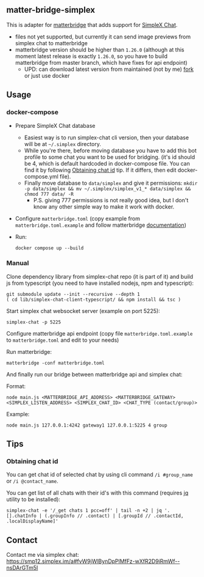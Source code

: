 ## matter-bridge-simplex

This is adapter for [matterbridge](https://github.com/42wim/matterbridge) that
adds support for [SimpleX Chat](https://github.com/simplex-chat/simplex-chat).

* files not yet supported, but currently it can send image previews from
  simplex chat to matterbridge
* matterbridge version should be higher than `1.26.0` (although at this moment
  latest release is exactly `1.26.0`, so you have to build matterbridge from
  master branch, which have fixes for api endpoint)
  * UPD: can download latest version from maintained (not by me)
    [fork](https://github.com/bibanon/matterbridge/releases) or just use docker

## Usage

### docker-compose

* Prepare SimpleX Chat database
  * Easiest way is to run simplex-chat cli version, then your database will be
    at `~/.simplex` directory.
  * While you're there, before moving database you have to add this bot profile
    to some chat you want to be used for bridging. (it's id should be 4, which
    is default hardcoded in docker-compose file. You can find it by following
    [Obtaining chat id](#Obtaining_chat_id) tip. If it differs, then edit
    docker-compose.yml file).
  * Finally move database to `data/simplex` and give it permissions: `mkdir -p
    data/simplex && mv ~/.simplex/simplex_v1_* data/simplex && chmod 777 data/
    -R`
    * P.S. giving 777 permissions is not really good idea, but I don't know any
      other simple way to make it work with docker.
* Configure `matterbridge.toml` (copy example from `matterbridge.toml.example`
  and follow matterbridge
  [documentation](https://github.com/42wim/matterbridge/wiki/How-to-create-your-config))
* Run:

  ```
  docker compose up --build
  ```

### Manual

Clone dependency library from simplex-chat repo (it is part of it) and build js
from typescript (you need to have installed nodejs, npm and typescript):

```
git submodule update --init --recursive --depth 1
( cd lib/simplex-chat-client-typescript/ && npm install && tsc )
```

Start simplex chat websocket server (example on port 5225):

```
simplex-chat -p 5225
```

Configure matterbridge api endpoint (copy file `matterbridge.toml.example` to
`matterbridge.toml` and edit to your needs)

Run matterbridge:

```
matterbridge -conf matterbridge.toml
```

And finally run our bridge between matterbridge api and simplex chat:

Format:

```
node main.js <MATTERBRIDGE_API_ADDRESS> <MATTERBRIDGE_GATEWAY> <SIMPLEX_LISTEN_ADDRESS> <SIMPLEX_CHAT_ID> <CHAT_TYPE (contact/group)>
```

Example:

```
node main.js 127.0.0.1:4242 gateway1 127.0.0.1:5225 4 group
```

## Tips

### Obtaining chat id

You can get chat id of selected chat by using cli command `/i #group_name` or
`/i @contact_name`.

You can get list of all chats with their id's with this command (requires
[jq](https://github.com/jqlang/jq) utility to be installed):

```
simplex-chat -e '/_get chats 1 pcc=off' | tail -n +2 | jq '.[].chatInfo | (.groupInfo // .contact) | [.groupId // .contactId, .localDisplayName]'
```

## Contact

Contact me via simplex chat: <https://smp12.simplex.im/a#fvW9jWlBynDpPlMfFz-wXfR2D9iRmWf--nsDArGTm5I>
